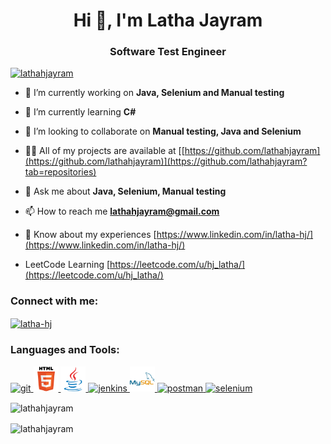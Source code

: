 <h1 align="center">Hi 👋, I'm Latha Jayram</h1>
<h3 align="center">Software Test Engineer</h3>

<p align="left"> <a href="https://github.com/ryo-ma/github-profile-trophy"><img src="https://github-profile-trophy.vercel.app/?username=lathahjayram" alt="lathahjayram" /></a> </p>

- 🔭 I’m currently working on **Java, Selenium and Manual testing**

- 🌱 I’m currently learning **C#**

- 👯 I’m looking to collaborate on **Manual testing, Java and Selenium**

- 👨‍💻 All of my projects are available at [[https://github.com/lathahjayram](https://github.com/lathahjayram)](https://github.com/lathahjayram?tab=repositories)

- 💬 Ask me about **Java, Selenium, Manual testing**

- 📫 How to reach me **lathahjayram@gmail.com**

- 📄 Know about my experiences [https://www.linkedin.com/in/latha-hj/](https://www.linkedin.com/in/latha-hj/)
  
- LeetCode Learning [https://leetcode.com/u/hj_latha/](https://leetcode.com/u/hj_latha/)

<h3 align="left">Connect with me:</h3>
<p align="left">
<a href="https://linkedin.com/in/latha-hj" target="blank"><img align="center" src="https://raw.githubusercontent.com/rahuldkjain/github-profile-readme-generator/master/src/images/icons/Social/linked-in-alt.svg" alt="latha-hj" height="30" width="40" /></a>
</p>

<h3 align="left">Languages and Tools:</h3>
<p align="left"> <a href="https://git-scm.com/" target="_blank" rel="noreferrer"> <img src="https://www.vectorlogo.zone/logos/git-scm/git-scm-icon.svg" alt="git" width="40" height="40"/> </a> <a href="https://www.w3.org/html/" target="_blank" rel="noreferrer"> <img src="https://raw.githubusercontent.com/devicons/devicon/master/icons/html5/html5-original-wordmark.svg" alt="html5" width="40" height="40"/> </a> <a href="https://www.java.com" target="_blank" rel="noreferrer"> <img src="https://raw.githubusercontent.com/devicons/devicon/master/icons/java/java-original.svg" alt="java" width="40" height="40"/> </a> <a href="https://www.jenkins.io" target="_blank" rel="noreferrer"> <img src="https://www.vectorlogo.zone/logos/jenkins/jenkins-icon.svg" alt="jenkins" width="40" height="40"/> </a> <a href="https://www.mysql.com/" target="_blank" rel="noreferrer"> <img src="https://raw.githubusercontent.com/devicons/devicon/master/icons/mysql/mysql-original-wordmark.svg" alt="mysql" width="40" height="40"/> </a> <a href="https://postman.com" target="_blank" rel="noreferrer"> <img src="https://www.vectorlogo.zone/logos/getpostman/getpostman-icon.svg" alt="postman" width="40" height="40"/> </a> <a href="https://www.selenium.dev" target="_blank" rel="noreferrer"> <img src="https://raw.githubusercontent.com/detain/svg-logos/780f25886640cef088af994181646db2f6b1a3f8/svg/selenium-logo.svg" alt="selenium" width="40" height="40"/> </a> </p>

<p><img align="center" src="https://github-readme-stats.vercel.app/api/top-langs?username=lathahjayram&show_icons=true&locale=en&layout=compact" alt="lathahjayram" /></p>

<p><img align="center" src="https://github-readme-streak-stats.herokuapp.com/?user=lathahjayram&" alt="lathahjayram" /></p>
